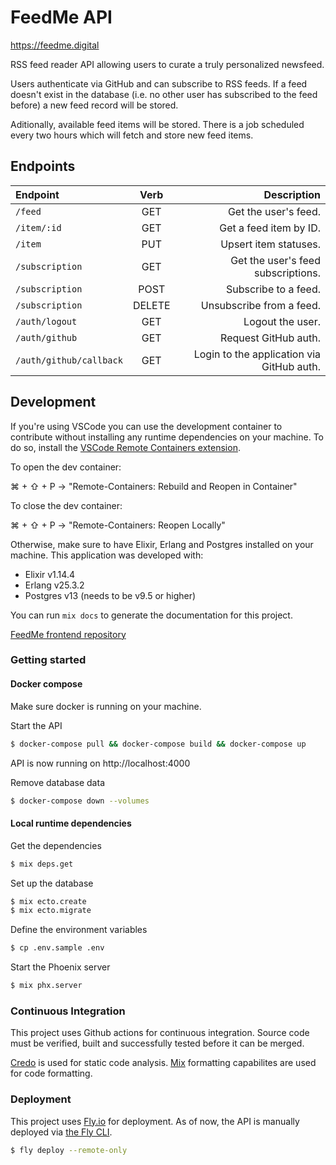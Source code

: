 # FeedMe API

https://feedme.digital

RSS feed reader API allowing users to curate a truly personalized newsfeed.

Users authenticate via GitHub and can subscribe to RSS feeds. If a feed doesn't exist in the database (i.e. no other user has subscribed to the feed before) a new feed record will be stored.

Aditionally, available feed items will be stored. There is a job scheduled every two hours which will fetch and store new feed items.

## Endpoints

| Endpoint                |  Verb  |                               Description |
| :---------------------- | :----: | ----------------------------------------: |
| `/feed`                 |  GET   |                      Get the user's feed. |
| `/item/:id`             |  GET   |                    Get a feed item by ID. |
| `/item`                 |  PUT   |                     Upsert item statuses. |
| `/subscription`         |  GET   |        Get the user's feed subscriptions. |
| `/subscription`         |  POST  |                      Subscribe to a feed. |
| `/subscription`         | DELETE |                  Unsubscribe from a feed. |
| `/auth/logout`          |  GET   |                          Logout the user. |
| `/auth/github`          |  GET   |                      Request GitHub auth. |
| `/auth/github/callback` |  GET   | Login to the application via GitHub auth. |

## Development

If you're using VSCode you can use the development container to contribute without installing any runtime dependencies on your machine. To do so, install the [VSCode Remote Containers extension](https://marketplace.visualstudio.com/items?itemName=ms-vscode-remote.remote-containers).

To open the dev container:

⌘ + ⇧ + P -> "Remote-Containers: Rebuild and Reopen in Container"

To close the dev container:

⌘ + ⇧ + P -> "Remote-Containers: Reopen Locally"

Otherwise, make sure to have Elixir, Erlang and Postgres installed on your machine. This application was developed with:

- Elixir v1.14.4
- Erlang v25.3.2
- Postgres v13 (needs to be v9.5 or higher)

You can run `mix docs` to generate the documentation for this project.

[FeedMe frontend repository](https://github.com/sean-beard/feed-me)

### Getting started

#### Docker compose

Make sure docker is running on your machine.

Start the API

```bash
$ docker-compose pull && docker-compose build && docker-compose up
```

API is now running on http://localhost:4000

Remove database data

```bash
$ docker-compose down --volumes
```

#### Local runtime dependencies

Get the dependencies

```bash
$ mix deps.get
```

Set up the database

```bash
$ mix ecto.create
$ mix ecto.migrate
```

Define the environment variables

```bash
$ cp .env.sample .env
```

Start the Phoenix server

```bash
$ mix phx.server
```

### Continuous Integration

This project uses Github actions for continuous integration. Source code must be verified, built and successfully tested before it can be merged.

[Credo](https://github.com/rrrene/credo) is used for static code analysis. [Mix](https://hexdocs.pm/mix/master/Mix.html) formatting capabilites are used for code formatting.

### Deployment

This project uses [Fly.io](https://fly.io/) for deployment. As of now, the API is manually deployed via [the Fly CLI](https://fly.io/docs/getting-started/installing-flyctl).

```bash
$ fly deploy --remote-only
```
